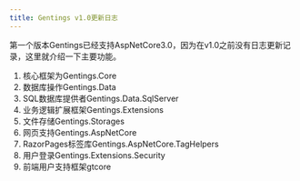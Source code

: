 ```yaml
---
title: Gentings v1.0更新日志
---
```


第一个版本Gentings已经支持AspNetCore3.0，因为在v1.0之前没有日志更新记录，这里就介绍一下主要功能。

1. 核心框架为Gentings.Core
2. 数据库操作Gentings.Data
3. SQL数据库提供者Gentings.Data.SqlServer
4. 业务逻辑扩展框架Gentings.Extensions
5. 文件存储Gentings.Storages
6. 网页支持Gentings.AspNetCore
7. RazorPages标签库Gentings.AspNetCore.TagHelpers
8. 用户登录Gentings.Extensions.Security
9. 前端用户支持框架gtcore
